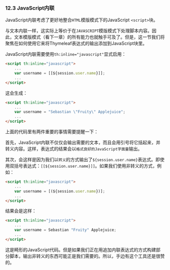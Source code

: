 ### 12.3 JavaScript内联

JavaScript内联考虑了更好地整合`HTML`模版模式下的JavaScript `<script>`块。

与文本内联一样，这实际上等价于在`JAVASCRIPT`模版模式下处理脚本内容。因此，文本模版模式（看下一章）的所有能力也就触手可及了。但是，这一节我们将聚焦在如何使用它来将Thymeleaf表达式的输出添加到JavaScript块里。

JavaScript内联需要使用`th:inline="javascript"`显式启用：
```html
<script th:inline="javascript">
    ...
    var username = [[${session.user.name}]];
    ...
</script>
```
这会生成：
```html
<script th:inline="javascript">
    ...
    var username = "Sebastian \"Fruity\" Applejuice";
    ...
</script>
```
上面的代码里有两件重要的事情需要提醒一下：

首先，JavaScript内联不仅仅会输出需要的文本，而且会用引号将它括起来，并转义内容。这样，表达式的结果会以`格式良好的JavaScript字面量`输出。

其次，会这样是因为我们以`转义`的方式输出了`${session.user.name}`表达式。即使用双括号表达式：`[[${session.user.name}]]`。如果我们使用非转义的方式，例如：
```html
<script th:inline="javascript">
    ...
    var username = [(${session.user.name})];
    ...
</script>
```
结果会是这样：
```html
<script th:inline="javascript">
    ...
    var username = Sebastian "Fruity" Applejuice;
    ...
</script>
```
这是畸形的JavaScript代码。但是如果我们正在用追加内联表达式的方式构建部分脚本，输出非转义的东西可能正是我们需要的。所以，手边有这个工具还是很赞的。